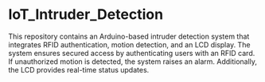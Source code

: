 # IoT_Intruder_Detection
This repository contains an Arduino-based intruder detection system that integrates RFID authentication, motion detection, and an LCD display. The system ensures secured access by authenticating users with an RFID card. If unauthorized motion is detected, the system raises an alarm. Additionally, the LCD provides real-time status updates.
